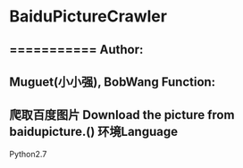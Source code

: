 # BaiduPictureCrawler
===========
Author:
------
Muguet(小小强), BobWang
Function:
--------
爬取百度图片 
Download the picture from baidupicture.()
环境Language
-----------
Python2.7 
